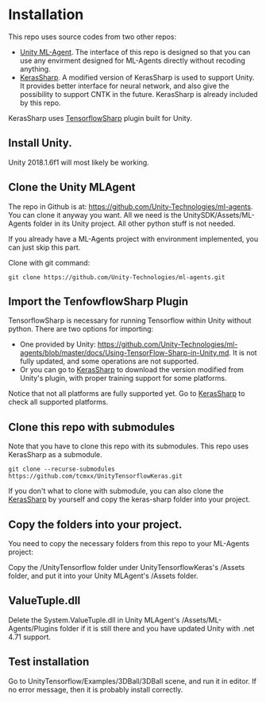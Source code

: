 # Installation

This repo uses source codes from two other repos:
* [Unity ML-Agent](https://github.com/Unity-Technologies/ml-agents). The interface of this repo is designed so that you can use any envirment designed for ML-Agents directly without recoding anything.
* [KerasSharp](https://github.com/tcmxx/keras-sharp). A modified version of KerasSharp is used to support Unity. It provides better interface for neural network, and also give the possibility to support CNTK in the future. KerasSharp is already included by this repo.

KerasSharp uses [TensorflowSharp](https://github.com/migueldeicaza/TensorFlowSharp) plugin built for Unity. 

## Install Unity.
Unity 2018.1.6f1 will most likely be working.

## Clone the Unity MLAgent
The repo in Github is at: https://github.com/Unity-Technologies/ml-agents. You can clone it anyway you want. All we need is the UnitySDK/Assets/ML-Agents folder in its Unity project. All other python stuff is not needed.

If you already have a ML-Agents project with environment implemented, you can just skip this part.

Clone with git command:

    git clone https://github.com/Unity-Technologies/ml-agents.git

## Import the TenfowflowSharp Plugin
TensorflowSharp is necessary for running Tensorflow within Unity without python. 
There are two options for importing:
* One provided by Unity: https://github.com/Unity-Technologies/ml-agents/blob/master/docs/Using-TensorFlow-Sharp-in-Unity.md. It is not fully updated, and some operations are not supported. 
* Or you can go to [KerasSharp](https://github.com/tcmxx/keras-sharp) to download the version modified from Unity's plugin, with proper training support for some platforms. 

Notice that not all platforms are fully supported yet. Go to [KerasSharp](https://github.com/tcmxx/keras-sharp) to check all supported platforms.

## Clone this repo with submodules
Note that you have to clone this repo with its submodules. This repo uses KerasSharp as a submodule. 
 ```
 git clone --recurse-submodules https://github.com/tcmxx/UnityTensorflowKeras.git
 ```
If you don't what to clone with submodule, you can also clone the  [KerasSharp](https://github.com/tcmxx/keras-sharp) by yourself and copy the keras-sharp folder into your project.
 
## Copy the folders into your project.
You need to copy the necessary folders from this repo to your ML-Agents project:

Copy the /UnityTensorflow folder under UnityTensorflowKeras's /Assets folder, and put it into your Unity MLAgent's /Assets folder. 

## ValueTuple.dll
Delete the System.ValueTuple.dll in Unity MLAgent's /Assets/ML-Agents/Plugins folder if it is still there and you have updated Unity with .net 4.71 support. 

## Test installation
Go to UnityTensorflow/Examples/3DBall/3DBall scene, and run it in editor. If no error message, then it is probably install correctly.

